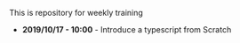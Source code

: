 This is repository for weekly training

- **2019/10/17 - 10:00** - Introduce a typescript from Scratch

